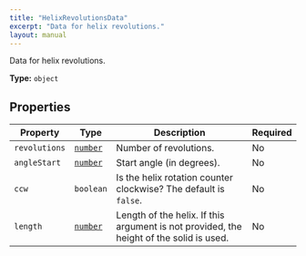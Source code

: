 ```yaml
---
title: "HelixRevolutionsData"
excerpt: "Data for helix revolutions."
layout: manual
---
```


Data for helix revolutions.

**Type:** `object`





## Properties

| Property | Type | Description | Required |
|----------|------|-------------|----------|
| `revolutions` |[`number`](/docs/kcl/types/number)| Number of revolutions. | No |
| `angleStart` |[`number`](/docs/kcl/types/number)| Start angle (in degrees). | No |
| `ccw` |`boolean`| Is the helix rotation counter clockwise? The default is `false`. | No |
| `length` |[`number`](/docs/kcl/types/number)| Length of the helix. If this argument is not provided, the height of the solid is used. | No |


